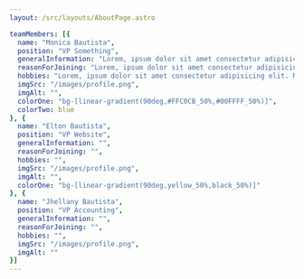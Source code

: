 ```yaml
---
layout: /src/layouts/AboutPage.astro

teamMembers: [{
  name: "Monica Bautista",
  position: "VP Something",
  generalInformation: "Lorem, ipsum dolor sit amet consectetur adipisicing elit. Mollitia vero exercitationem asperiores maxime ipsam natus quidem a neque. Ullam veritatis repellat aliquid laborum cum totam necessitatibus. Eius tempore natus sunt.",
  reasonForJoining: "Lorem, ipsum dolor sit amet consectetur adipisicing elit. Mollitia vero exercitationem asperiores maxime ipsam natus quidem a neque. Ullam veritatis repellat aliquid laborum cum totam necessitatibus. Eius tempore natus sunt.",
  hobbies: "Lorem, ipsum dolor sit amet consectetur adipisicing elit. Mollitia vero exercitationem asperiores maxime ipsam natus quidem a neque. Ullam veritatis repellat aliquid laborum cum totam necessitatibus. Eius tempore natus sunt.",
  imgSrc: "/images/profile.png",
  imgAlt: "",
  colorOne: "bg-[linear-gradient(90deg,#FFC0CB_50%,#00FFFF_50%)]",
  colorTwo: blue
}, {
  name: "Elton Bautista",
  position: "VP Website",
  generalInformation: "",
  reasonForJoining: "",
  hobbies: "",
  imgSrc: "/images/profile.png",
  imgAlt: "",
  colorOne: "bg-[linear-gradient(90deg,yellow_50%,black_50%)]"
}, {
  name: "Jhellany Bautista",
  position: "VP Accounting",
  generalInformation: "",
  reasonForJoining: "",
  hobbies: "",
  imgSrc: "/images/profile.png",
  imgAlt: ""
}]
---
```

